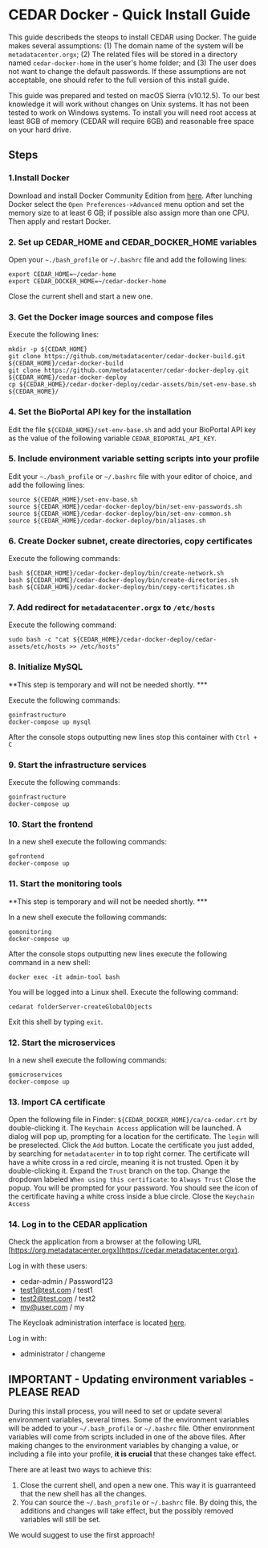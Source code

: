 # CEDAR Docker - Quick Install Guide

This guide describeds the steops to install CEDAR using Docker. The guide makes several assumptions: 
(1) The domain name of the system will be ``metadatacenter.orgx``;
(2) The related files will be stored in a directory named ``cedar-docker-home`` in the user's home folder;
and (3) The user does not want to change the default passwords. 
If these assumptions are not acceptable, one should refer to the full version of this install guide.

This guide was prepared and tested on macOS Sierra (v10.12.5).
To our best knowledge it will work without changes on Unix systems.
It has not been tested to work on Windows systems.
To install you will need root access at least 8GB of memory (CEDAR will require 6GB) and reasonable free space on your hard drive.

## Steps
### 1.Install Docker

Download and install Docker Community Edition from [here](https://www.docker.com/community-edition).
After lunching Docker select the ```Open Preferences->Advanced``` menu option and set the memory size
to at least 6 GB; if possible also assign more than one CPU. Then apply and restart Docker.

### 2. Set up CEDAR_HOME and CEDAR_DOCKER_HOME variables

Open your ```~./bash_profile``` or ```~/.bashrc``` file and add the following lines:

    export CEDAR_HOME=~/cedar-home
    export CEDAR_DOCKER_HOME=~/cedar-docker-home

Close the current shell and start a new one.

### 3. Get the Docker image sources and compose files

Execute the following lines:

    mkdir -p ${CEDAR_HOME}
    git clone https://github.com/metadatacenter/cedar-docker-build.git ${CEDAR_HOME}/cedar-docker-build
    git clone https://github.com/metadatacenter/cedar-docker-deploy.git ${CEDAR_HOME}/cedar-docker-deploy
    cp ${CEDAR_HOME}/cedar-docker-deploy/cedar-assets/bin/set-env-base.sh ${CEDAR_HOME}/

### 4. Set the BioPortal API key for the installation

Edit the file ```${CEDAR_HOME}/set-env-base.sh``` and add your BioPortal API key as the value of the following variable ``CEDAR_BIOPORTAL_API_KEY``.

### 5. Include environment variable setting scripts into your profile

Edit your ``~./bash_profile`` or ``~/.bashrc`` file with your editor of choice, and add the following lines:

    source ${CEDAR_HOME}/set-env-base.sh
    source ${CEDAR_HOME}/cedar-docker-deploy/bin/set-env-passwords.sh
    source ${CEDAR_HOME}/cedar-docker-deploy/bin/set-env-common.sh
    source ${CEDAR_HOME}/cedar-docker-deploy/bin/aliases.sh

### 6. Create Docker subnet, create directories, copy certificates
Execute the following commands:

    bash ${CEDAR_HOME}/cedar-docker-deploy/bin/create-network.sh
    bash ${CEDAR_HOME}/cedar-docker-deploy/bin/create-directories.sh
    bash ${CEDAR_HOME}/cedar-docker-deploy/bin/copy-certificates.sh

### 7. Add redirect for ```metadatacenter.orgx``` to ```/etc/hosts```

Execute the following command:
 
    sudo bash -c "cat ${CEDAR_HOME}/cedar-docker-deploy/cedar-assets/etc/hosts >> /etc/hosts"

### 8. Initialize MySQL

**This step is temporary and will not be needed shortly. ***

Execute the following commands:

    goinfrastructure
    docker-compose up mysql

After the console stops outputting new lines stop this container with ``Ctrl + C`` 

### 9. Start the infrastructure services

Execute the following commands:

    goinfrastructure
    docker-compose up

### 10. Start the frontend

In a new shell execute the following commands:

    gofrontend
    docker-compose up

### 11. Start the monitoring tools

**This step is temporary and will not be needed shortly. ***

In a new shell execute the following commands:

    gomonitoring
    docker-compose up

After the console stops outputting new lines execute the following command in a new shell:

    docker exec -it admin-tool bash

You will be logged into a Linux shell. Execute the following command:

    cedarat folderServer-createGlobalObjects
 
Exit this shell by typing ``exit``.

### 12. Start the microservices

In a new shell execute the following commands:

    gomicroservices
    docker-compose up

### 13. Import CA certificate

Open the following file in Finder: ``${CEDAR_DOCKER_HOME}/ca/ca-cedar.crt`` by double-clicking it.
The ``Keychain Access`` application  will be launched. A dialog will pop up, prompting for a location for the certificate.
The ``login`` will be preselected. Click the ``Add`` button.
Locate the certificate you just added, by searching for ``metadatacenter`` in to top right corner.
The certificate will have a white cross in a red circle, meaning it is not trusted.
Open it by double-clicking it.
Expand the ``Trust`` branch on the top.
Change the dropdown labeled ``When using this certificate``: to ``Always Trust``
Close the popup.
You will be prompted for your password.
You should see the icon of the certificate having a white cross inside a blue circle.
Close the ``Keychain Access``

### 14. Log in to the CEDAR application

Check the application from a browser at the following URL [https://org.metadatacenter.orgx](https://cedar.metadatacenter.orgx).

Log in with these users:
* cedar-admin / Password123
* test1@test.com / test1
* test2@test.com / test2
* my@user.com / my

The Keycloak administration interface is located [here](https://auth.metadatacenter.orgx/auth/admin/).

Log in with:
* administrator / changeme

## IMPORTANT - Updating environment variables - PLEASE READ
During this install process, you will need to set or update several environment variables, several times.
Some of the environment variables will be added to your ``~/.bash_profile`` or ``~/.bashrc`` file.
Other environment variables will come from scripts included in one of the above files.
After making changes to the environment variables by changing a value, or including a file into your profile, **it is crucial** that these changes take effect.

There are at least two ways to achieve this:
1. Close the current shell, and open a new one. This way it is guarranteed that the new shell has all the changes.
1. You can source the ``~/.bash_profile`` or ``~/.bashrc`` file. By doing this, the additions and changes will take effect, but the possibly removed variables will still be set.

We would suggest to use the first approach!
